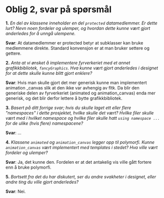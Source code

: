 # Oblig 2, svar på spørsmål

**1.** *En del av klassene inneholder en del `protected` datamedlemmer. Er dette lurt? Nevn noen fordeler og ulemper, og hvordan dette kunne vært gjort anderledes for å unngå ulempene.*
  
**Svar**: At datamedlemmer er protected betyr at subklasser kan bruke medlemmene direkte. Standard konvensjon er at man bruker settere og gettere.

**2.** *Anta at vi ønsket å implementere fyrverkeriet med et annet grafikkbibliotek, `fancyGraphics`. Hva kunne vært gjort anderledes i designet for at dette skulle kunne blitt gjort enklere?*
  
**Svar**: Hvis man skulle gjort det mer generisk kunne man implementert animation _canvas slik at den ikke var avhengig av fltk. Da blir den generiske delen av fyrverkeriet (animated og animation_canvas) enda mer generisk, og det blir derfor lettere å bytte grafikkbibliotek.

**3.** *Basert på ditt forrige svar; hvis du skulle laget ett eller flere "namespaces" i dette prosjektet, hvilke skulle det vært? Hvilke filer skulle vært med i hvilket namespace og hvilke filer skulle hatt `using namespace ...` for de ulike (hvis flere) namespacene?*

**Svar**: ...

**4.** *Klassene `animated` og `animation_canvas` legger opp til polymorfi. Kunne `animation_canvas` vært implementert med templates i stedet? Hva ville vært fordeler og ulemper?*

**Svar**: Ja, det kunne den. Fordelen er at det antakelig vis ville gått fortere enn å bruke polymorfi.

**5.** *Bortsett fra det du har diskutert, ser du andre svakheter i designet, eller andre ting du ville gjort anderledes?*

**Svar**: Nei.